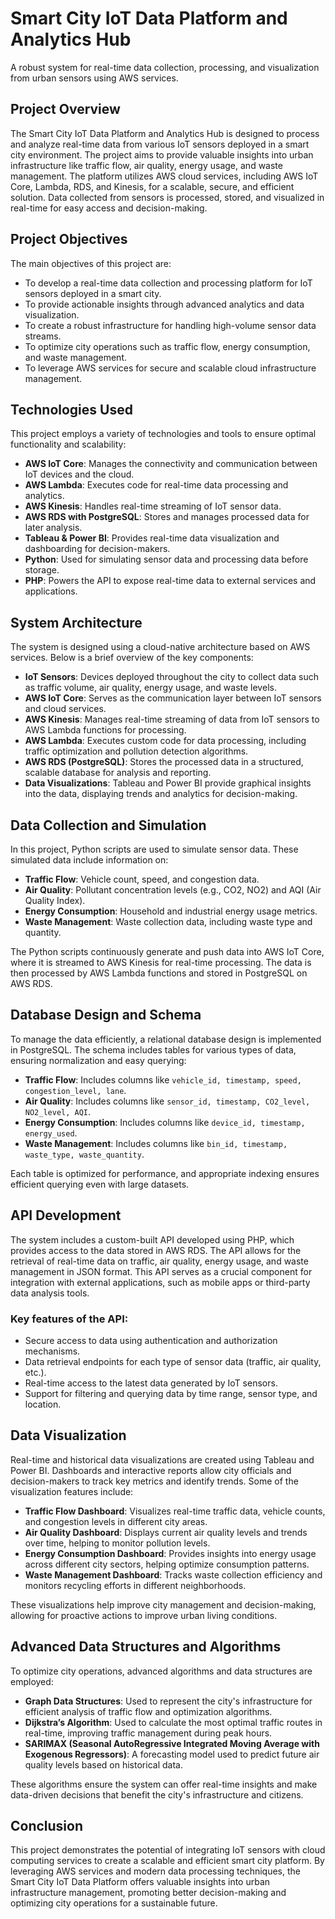 # Smart City IoT Data Platform and Analytics Hub

A robust system for real-time data collection, processing, and visualization from urban sensors using AWS services.

## Project Overview

The Smart City IoT Data Platform and Analytics Hub is designed to process and analyze real-time data from various IoT sensors deployed in a smart city environment. The project aims to provide valuable insights into urban infrastructure like traffic flow, air quality, energy usage, and waste management. The platform utilizes AWS cloud services, including AWS IoT Core, Lambda, RDS, and Kinesis, for a scalable, secure, and efficient solution. Data collected from sensors is processed, stored, and visualized in real-time for easy access and decision-making.

## Project Objectives

The main objectives of this project are:
- To develop a real-time data collection and processing platform for IoT sensors deployed in a smart city.
- To provide actionable insights through advanced analytics and data visualization.
- To create a robust infrastructure for handling high-volume sensor data streams.
- To optimize city operations such as traffic flow, energy consumption, and waste management.
- To leverage AWS services for secure and scalable cloud infrastructure management.

## Technologies Used

This project employs a variety of technologies and tools to ensure optimal functionality and scalability:
- **AWS IoT Core**: Manages the connectivity and communication between IoT devices and the cloud.
- **AWS Lambda**: Executes code for real-time data processing and analytics.
- **AWS Kinesis**: Handles real-time streaming of IoT sensor data.
- **AWS RDS with PostgreSQL**: Stores and manages processed data for later analysis.
- **Tableau & Power BI**: Provides real-time data visualization and dashboarding for decision-makers.
- **Python**: Used for simulating sensor data and processing data before storage.
- **PHP**: Powers the API to expose real-time data to external services and applications.

## System Architecture

The system is designed using a cloud-native architecture based on AWS services. Below is a brief overview of the key components:
- **IoT Sensors**: Devices deployed throughout the city to collect data such as traffic volume, air quality, energy usage, and waste levels.
- **AWS IoT Core**: Serves as the communication layer between IoT sensors and cloud services.
- **AWS Kinesis**: Manages real-time streaming of data from IoT sensors to AWS Lambda functions for processing.
- **AWS Lambda**: Executes custom code for data processing, including traffic optimization and pollution detection algorithms.
- **AWS RDS (PostgreSQL)**: Stores the processed data in a structured, scalable database for analysis and reporting.
- **Data Visualizations**: Tableau and Power BI provide graphical insights into the data, displaying trends and analytics for decision-making.

## Data Collection and Simulation

In this project, Python scripts are used to simulate sensor data. These simulated data include information on:
- **Traffic Flow**: Vehicle count, speed, and congestion data.
- **Air Quality**: Pollutant concentration levels (e.g., CO2, NO2) and AQI (Air Quality Index).
- **Energy Consumption**: Household and industrial energy usage metrics.
- **Waste Management**: Waste collection data, including waste type and quantity.

The Python scripts continuously generate and push data into AWS IoT Core, where it is streamed to AWS Kinesis for real-time processing. The data is then processed by AWS Lambda functions and stored in PostgreSQL on AWS RDS.

## Database Design and Schema

To manage the data efficiently, a relational database design is implemented in PostgreSQL. The schema includes tables for various types of data, ensuring normalization and easy querying:
- **Traffic Flow**: Includes columns like `vehicle_id, timestamp, speed, congestion_level, lane`.
- **Air Quality**: Includes columns like `sensor_id, timestamp, CO2_level, NO2_level, AQI`.
- **Energy Consumption**: Includes columns like `device_id, timestamp, energy_used`.
- **Waste Management**: Includes columns like `bin_id, timestamp, waste_type, waste_quantity`.

Each table is optimized for performance, and appropriate indexing ensures efficient querying even with large datasets.

## API Development

The system includes a custom-built API developed using PHP, which provides access to the data stored in AWS RDS. The API allows for the retrieval of real-time data on traffic, air quality, energy usage, and waste management in JSON format. This API serves as a crucial component for integration with external applications, such as mobile apps or third-party data analysis tools.

### Key features of the API:
- Secure access to data using authentication and authorization mechanisms.
- Data retrieval endpoints for each type of sensor data (traffic, air quality, etc.).
- Real-time access to the latest data generated by IoT sensors.
- Support for filtering and querying data by time range, sensor type, and location.

## Data Visualization

Real-time and historical data visualizations are created using Tableau and Power BI. Dashboards and interactive reports allow city officials and decision-makers to track key metrics and identify trends. Some of the visualization features include:
- **Traffic Flow Dashboard**: Visualizes real-time traffic data, vehicle counts, and congestion levels in different city areas.
- **Air Quality Dashboard**: Displays current air quality levels and trends over time, helping to monitor pollution levels.
- **Energy Consumption Dashboard**: Provides insights into energy usage across different city sectors, helping optimize consumption patterns.
- **Waste Management Dashboard**: Tracks waste collection efficiency and monitors recycling efforts in different neighborhoods.

These visualizations help improve city management and decision-making, allowing for proactive actions to improve urban living conditions.

## Advanced Data Structures and Algorithms

To optimize city operations, advanced algorithms and data structures are employed:
- **Graph Data Structures**: Used to represent the city's infrastructure for efficient analysis of traffic flow and optimization algorithms.
- **Dijkstra’s Algorithm**: Used to calculate the most optimal traffic routes in real-time, improving traffic management during peak hours.
- **SARIMAX (Seasonal AutoRegressive Integrated Moving Average with Exogenous Regressors)**: A forecasting model used to predict future air quality levels based on historical data.

These algorithms ensure the system can offer real-time insights and make data-driven decisions that benefit the city's infrastructure and citizens.

## Conclusion

This project demonstrates the potential of integrating IoT sensors with cloud computing services to create a scalable and efficient smart city platform. By leveraging AWS services and modern data processing techniques, the Smart City IoT Data Platform offers valuable insights into urban infrastructure management, promoting better decision-making and optimizing city operations for a sustainable future.


